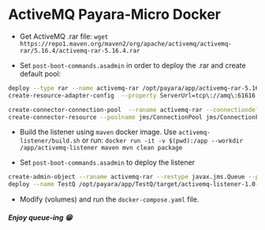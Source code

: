 # ActiveMQ Payara-Micro Docker

- Get ActiveMQ .rar file: 
`wget https://repo1.maven.org/maven2/org/apache/activemq/activemq-rar/5.16.4/activemq-rar-5.16.4.rar`

- Set `post-boot-commands.asadmin` in order to deploy the .rar and create default pool:
```sh
deploy --type rar --name activemq-rar /opt/payara/app/activemq-rar-5.16.4.rar
create-resource-adapter-config  --property ServerUrl=tcp\://amq\:61616:UserName='artemis':Password='artemis' activemq-rar

create-connector-connection-pool  --raname activemq-rar --connectiondefinition javax.jms.ConnectionFactory --ping true --isconnectvalidatereq true jms/myConnectionPool
create-connector-resource --poolname jms/ConnectionPool jms/ConnectionFactory
```

- Build the listener using `maven` docker image. Use `activemq-listener/build.sh` or run:
`docker run -it -v $(pwd):/app --workdir /app/activemq-listener maven mvn clean package`

- Set `post-boot-commands.asadmin` to deploy the listener
```sh
create-admin-object --raname activemq-rar --restype javax.jms.Queue --property PhysicalName=TESTQ jms/TESTQ
deploy --name TestQ /opt/payara/app/TestQ/target/activemq-listener-1.0-SNAPSHOT.jar
```

- Modify (volumes) and run the `docker-compose.yaml` file.


##### Enjoy queue-ing 😁

